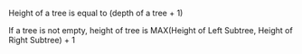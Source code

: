Height of a tree is equal to (depth of a tree + 1)

If a tree is not empty, height of tree is MAX(Height of Left Subtree, Height of Right Subtree) + 1 